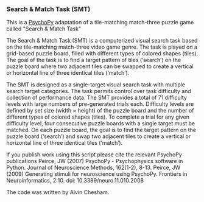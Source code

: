 ### Search & Match Task (SMT)

This is a [PsychoPy](https://www.psychopy.org) adaptation of a tile-matching match-three puzzle game called "Search & Match Task"

The Search & Match Task (SMT) is a computerized visual search task based on the tile-matching match-three video game genre. The task is played on a grid-based puzzle board, filled with different types of colored shapes (tiles). The goal of the task is to find a target pattern of tiles (‘search’) on the puzzle board where two adjacent tiles can be swapped to create a vertical or horizontal line of three identical tiles (‘match’).

The SMT is designed as a single-target visual search task with multiple search target categories. The task permits control over task difficulty and collection of performance data. The SMT provides a total of 71 difficulty levels with large numbers of pre-generated trials each. Difficulty levels are defined by set size (width × height) of the puzzle board and the number of different types of colored shapes (tiles). To complete a trial for any given difficulty level, four consecutive puzzle boards with a single target must be matched. On each puzzle board, the goal is to find the target pattern on the puzzle board (‘search’) and swap two adjacent tiles to create a vertical or horizontal line of three identical tiles (‘match’). 

If you publish work using this script please cite the relevant PsychoPy publications
  Peirce, JW (2007) PsychoPy - Psychophysics software in Python. Journal of Neuroscience Methods, 162(1-2), 8-13.
  Peirce, JW (2009) Generating stimuli for neuroscience using PsychoPy.
   Frontiers in Neuroinformatics, 2:10. doi: 10.3389/neuro.11.010.2008

The code was written by Alvin Chesham.